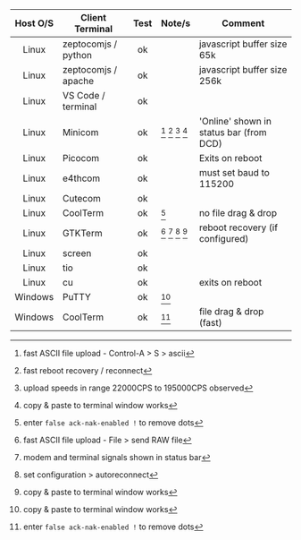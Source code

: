 
|  Host O/S  |  Client Terminal     | Test | Note/s              | Comment                                 |
|:----------:|----------------------|:----:|---------------------|-----------------------------------------|
| Linux      | zeptocomjs / python  |  ok  |                     | javascript buffer size 65k              |
| Linux      | zeptocomjs / apache  |  ok  |                     | javascript buffer size 256k             |
| Linux      | VS Code / terminal   |  ok  |                     |                                         |
| Linux      | Minicom              |  ok  | [^1] [^2] [^3] [^8] | 'Online' shown in status bar (from DCD) |
| Linux      | Picocom              |  ok  |                     | Exits on reboot                         |
| Linux      | e4thcom              |  ok  |                     | must set baud to 115200                 |
| Linux      | Cutecom              |  ok  |                     |                                         |
| Linux      | CoolTerm             |  ok  | [^4]                | no file drag & drop                     | 
| Linux      | GTKTerm              |  ok  | [^5] [^6] [^7] [^8] | reboot recovery (if configured)         | 
| Linux      | screen               |  ok  |                     |                                         |
| Linux      | tio                  |  ok  |                     |                                         |
| Linux      | cu                   |  ok  |                     | exits on reboot                         |
| Windows    | PuTTY                |  ok  | [^8]                |                                         |
| Windows    | CoolTerm             |  ok  | [^4]                | file drag & drop (fast)                 |  


[^1]: fast ASCII file upload - Control-A > S > ascii
[^2]: fast reboot recovery / reconnect
[^3]: upload speeds in range 22000CPS to 195000CPS observed
[^4]: enter `false ack-nak-enabled !` to remove dots
[^5]: fast ASCII file upload - File > send RAW file
[^6]: modem and terminal signals shown in status bar
[^7]: set configuration > autoreconnect
[^8]: copy & paste to terminal window works

